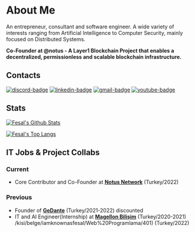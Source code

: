 # About Me
An entrepreneur, consultant and software engineer. A wide variety of interests ranging from Artificial Intelligence to Computer Security, mainly focused on Distributed Systems. 

**Co-Founder at @notus - A Layer1 Blockchain Project that enables a decentralized, permissionless and scalable blockchain infrastructure.**

## Contacts

[![discord-badge]][main] [![linkedin-badge]][linkedin] [![gmail-badge]][gmail] [![youtube-badge]][youtube]

## Stats

[![Fesal's Github Stats](https://github-readme-stats.vercel.app/api?username=iamknownasfesal&show_icons=true&theme=dark&show_icons=true&count_private=true&include_all_commits=true)][main]

[![Fesal's Top Langs](https://github-readme-stats.vercel.app/api/top-langs/?username=iamknownasfesal&layout=compact&langs_count=10&theme=dark&custom_title=Fesal%27s+Most+Used+Languages)][main]


## IT Jobs & Project Collabs

### Current

- Core Contributor and Co-Founder at [**Notus Network**](https://notus.network) (Turkey/2022)

### Previous
- Founder of [**GeDante**](https://gedante.works) (Turkey/2021-2022) discounted
- IT and AI Engineer(Internship) at [**Magellon Bilişim**](https://www.linkedin.com/company/magellon/about/) (Turkey/2020-2021)
/kisi/belge/iamknownasfesal/Web%20Programlama/401) (Turkey/2022)

[main]: https://github.com/iamknownasfesal
[linkedin]: www.linkedin.com/in/mehmetkircal
[gmail]: mailto:mkircal957@gmail.com
[youtube]: https://www.youtube.com/channel/UCCf66jJ2fOoCtY0otwClmwg
[discord-badge]: https://img.shields.io/badge/Fesal%238176-black?logo=discord&style=for-the-badge
[linkedin-badge]: https://img.shields.io/badge/Mehmet%20Karchal-purple?logo=linkedin&style=for-the-badge
[gmail-badge]: https://img.shields.io/badge/Gmail-black?logo=gmail&style=for-the-badge
[youtube-badge]: https://img.shields.io/badge/Iamknownasfesal-FF0000?style=for-the-badge&logo=youtube&logoColor=white
